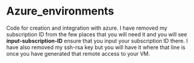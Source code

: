 # Azure_environments
Code for creation and integration with azure.
I have removed my subscription ID from the few places that you will need it and you will see **input-subscription-ID** ensure that you input your subscription ID there.
I have also removed my ssh-rsa key but you will have it where that line is once you have generated that remote access to your VM.
